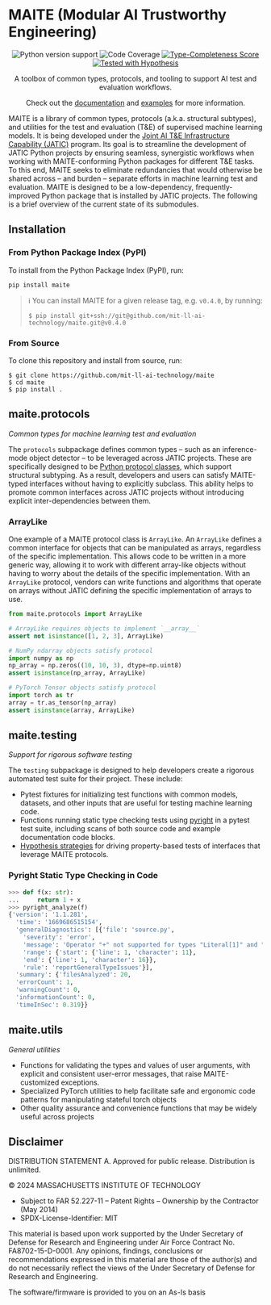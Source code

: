 # MAITE (Modular AI Trustworthy Engineering)

<p align="center">
  <a>
    <img src="https://img.shields.io/badge/python-3.8%20&#8208;%203.10-blue.svg" alt="Python version support" />
  </a>
  <a>
    <img src="https://img.shields.io/badge/coverage-%3E90%25-green.svg" alt="Code Coverage" />
  <a href="https://github.com/microsoft/pyright/blob/92b4028cd5fd483efcf3f1cdb8597b2d4edd8866/docs/typed-libraries.md#verifying-type-completeness">
    <img src="https://img.shields.io/badge/type%20completeness-100%25-green.svg" alt="Type-Completeness Score" />
  <a href="https://hypothesis.readthedocs.io/">
    <img src="https://img.shields.io/badge/hypothesis-tested-brightgreen.svg" alt="Tested with Hypothesis" />
  </a>
  </p>

  <p align="center">
    A toolbox of common types, protocols, and tooling to support AI test and evaluation workflows.
  </p>

  <p align="center">
    Check out the <a href="https://mit-ll-ai-technology.github.io/maite/">documentation</a> and 
    <a href="https://github.com/mit-ll-ai-technology/maite/tree/main/examples">examples</a> for more information.
  </p>
</p>

MAITE is a library of common types, protocols (a.k.a. structural subtypes), and utilities for the test and evaluation (T&E) of supervised machine learning models. It is being developed under the [Joint AI T&E Infrastructure Capability (JATIC)](https://gitlab.jatic.net/home/) program. Its goal is to streamline the development of JATIC Python projects by ensuring seamless, synergistic workflows when working with MAITE-conforming Python packages for different T&E tasks. To this end, MAITE seeks to eliminate redundancies that would otherwise be shared across – and burden – separate efforts in machine learning test and evaluation. MAITE is designed to be a low-dependency, frequently-improved Python package that is installed by JATIC projects. The following is a brief overview of the current state of its submodules.

## Installation

### From Python Package Index (PyPI)
To install from the Python Package Index (PyPI), run:

```console
pip install maite
```

> :information_source: You can install MAITE for a given release tag, e.g. `v0.4.0`, by running:
>
>```console
>$ pip install git+ssh://git@github.com/mit-ll-ai-technology/maite.git@v0.4.0
>```

### From Source

To clone this repository and install from source, run:

```console
$ git clone https://github.com/mit-ll-ai-technology/maite
$ cd maite
$ pip install .
```

## maite.protocols

*Common types for machine learning test and evaluation*

The `protocols` subpackage defines common types – such as an inference-mode object detector – to be leveraged across JATIC projects. These are specifically designed to be [Python protocol classes](https://peps.python.org/pep-0544/), which support structural subtyping. As a result, developers and users can satisfy MAITE-typed interfaces without having to explicitly subclass. This ability helps to promote common interfaces across JATIC projects without introducing explicit inter-dependencies between them.

### ArrayLike

One example of a MAITE protocol class is `ArrayLike`.  An `ArrayLike` defines a common interface for objects that can be manipulated as arrays, regardless of the specific implementation.
This allows code to be written in a more generic way, allowing it to work with different array-like objects without having to worry
about the details of the specific implementation. With an `ArrayLike` protocol, vendors can write functions and algorithms that
operate on arrays without JATIC defining the specific implementation of arrays to use.

```python
from maite.protocols import ArrayLike

# ArrayLike requires objects to implement `__array__`
assert not isinstance([1, 2, 3], ArrayLike)

# NumPy ndarray objects satisfy protocol
import numpy as np
np_array = np.zeros((10, 10, 3), dtype=np.uint8)
assert isinstance(np_array, ArrayLike)

# PyTorch Tensor objects satisfy protocol 
import torch as tr
array = tr.as_tensor(np_array)
assert isinstance(array, ArrayLike)
```

## maite.testing

*Support for rigorous software testing*

The `testing` subpackage is designed to help developers create a rigorous automated test suite for their project. These include:

- Pytest fixtures for initializing test functions with common models, datasets, and other inputs that are useful for testing machine learning code.
- Functions running static type checking tests using [pyright](https://github.com/microsoft/pyright) in a pytest test suite, including scans of both source code and example documentation code blocks.
- [Hypothesis strategies](https://hypothesis.readthedocs.io/en/latest/) for driving property-based tests of interfaces that leverage MAITE protocols.

### Pyright Static Type Checking in Code

```python
>>> def f(x: str):
...     return 1 + x
>>> pyright_analyze(f)
{'version': '1.1.281',
  'time': '1669686515154',
  'generalDiagnostics': [{'file': 'source.py',
    'severity': 'error',
    'message': 'Operator "+" not supported for types "Literal[1]" and "str"\n\xa0\xa0Operator "+" not supported for types "Literal[1]" and "str"',
    'range': {'start': {'line': 1, 'character': 11},
    'end': {'line': 1, 'character': 16}},
    'rule': 'reportGeneralTypeIssues'}],
  'summary': {'filesAnalyzed': 20,
  'errorCount': 1,
  'warningCount': 0,
  'informationCount': 0,
  'timeInSec': 0.319}}
```

## maite.utils

*General utilities*

- Functions for validating the types and values of user arguments, with explicit and consistent user-error messages, that raise MAITE-customized exceptions.
- Specialized PyTorch utilities to help facilitate safe and ergonomic code patterns for manipulating stateful torch objects
- Other quality assurance and convenience functions that may be widely useful across projects

## Disclaimer

DISTRIBUTION STATEMENT A. Approved for public release. Distribution is unlimited.

© 2024 MASSACHUSETTS INSTITUTE OF TECHNOLOGY

* Subject to FAR 52.227-11 – Patent Rights – Ownership by the Contractor (May 2014)
* SPDX-License-Identifier: MIT

This material is based upon work supported by the Under Secretary of Defense for Research and Engineering under Air Force Contract No. FA8702-15-D-0001. Any opinions, findings, conclusions or recommendations expressed in this material are those of the author(s) and do not necessarily reflect the views of the Under Secretary of Defense for Research and Engineering.

The software/firmware is provided to you on an As-Is basis
